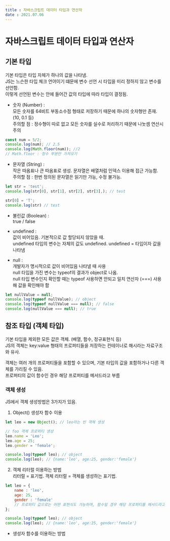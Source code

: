 ```yaml
---
title : 자바스크립트 데이터 타입과 연산자  
date : 2021.07.06  
---
```


# 자바스크립트 데이터 타입과 연산자

## 기본 타입  
기본 타입은 타입 자체가 하나의 값을 나타냄.  
JS는 느슨한 타입 체크 언어이기 떄문에 변수 선언 시 타입을 미리 정하지 않고 변수를 선언함.  
이렇게 선언된 변수는 안에 들어간 값의 타입에 따라 타입이 결정됨.  
* 숫자 (Number) :   
  모든 숫자를 64비트 부동소수점 형태로 저장하기 때문에 하나의 숫자형만 존재. (10, 0.1 등)  
  주의할 점 : 정수형이 따로 없고 모든 숫자를 실수로 처리하기 때문에 나눗셈 연산시 주의
```js
const num = 5/2;
console.log(num); // 2.5
console.log(Math.floor(num)); //2
// Math.floor : 정수 부분만 가져오기
```

* 문자열 (String) :  
  작은 따옴표나 큰 따옴표로 생성. 문자열은 배열처럼 인덱스 이용해 접근 가능함.  
  주의할 점 : 한번 정의된 문자열은 읽기만 가능, 수정 불가능.  
```js
let str = 'test';
console.log(str[0], str[1], str[2], str[3],); // test

str[0] = 'T';
console.log(str) // test
```

* 불린값 (Boolean) :   
  true / false

* undefined :  
  값이 비어있음. 기본적으로 값 할당되지 않았을 때.  
  undefined 타입의 변수는 자체의 값도 undefined.
  undefined = 타입이자 값을 나타냄

* null :   
  개발자가 명시적으로 값이 비어있음 나타낼 때 사용  
  null 타입을 가진 변수는 typeof의 결과가 object로 나옴.  
  null 타입 변수인지 확인할 때는 typeof 사용하면 안되고 일치 연산자 (===) 사용해 값을 확인해야 함
```js
let nullValue = null;
console.log(typeof nullValue); // object
console.log(typeof nullValue === null); // false
console.log(nullValue === null); // true
```

## 참조 타입 (객체 타입)
기본 타입을 제외한 모든 값은 객체. (배열, 함수, 정규표현식 등)  
JS의 객체는 key:value 형태의 프로퍼티들을 저장하는 컨테이너로 해시라는 자료구조와 유사.  

객체는 여러 개의 프로퍼티들을 포함할 수 있으며, 기본 타입의 값을 포함하거나 다른 객체를 가리킬 수 있음.  
프로퍼티의 값이 함수인 경우 해당 프로퍼티를 메서드라고 부름  

### 객체 생성
JS에서 객체 생성방법은 3가지가 있음.  
1. Object() 생성자 함수 이용 
```js
let leo = new Object(); // leo라는 빈 객체 생성

// foo 객체 프로퍼티 생성
leo.name = 'Leo';
leo.age = 25;
leo.gender = 'female';

console.log(typeof leo); // object
console.log(leo); // {name:'leo', age:25, gender:'female'}
```

2. 객체 리터럴 이용하는 방법  
   리터럴 = 표기법. 객체 리터럴 = 객체를 생성하는 표기법.  
```js
let leo = {
    name : 'leo',
    age: 25,
    gender : 'female' 
    // 프로퍼티 값으로는 어떤 표현식도 가능하며, 함수일 경우 해당 프로퍼티를 메서드라고 부름  
};

console.log(typeof leo); // object
console.log(leo); // {name:'leo', age:25, gender:'female'}
```
   

- 생성자 함수를 이용하는 방법
